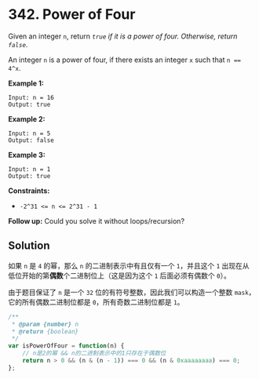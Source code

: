 # 342. Power of Four

Given an integer `n`, return *`true` if it is a power of four. Otherwise, return `false`*.

An integer `n` is a power of four, if there exists an integer `x` such that `n == 4^x`.

 

**Example 1:**

```
Input: n = 16
Output: true
```

**Example 2:**

```
Input: n = 5
Output: false
```

**Example 3:**

```
Input: n = 1
Output: true
```

 

**Constraints:**

- `-2^31 <= n <= 2^31 - 1`

 

**Follow up:** Could you solve it without loops/recursion?

## Solution

如果 `n` 是 `4` 的幂，那么 `n` 的二进制表示中有且仅有一个 `1`，并且这个 `1` 出现在从低位开始的第**偶数**个二进制位上（这是因为这个 `1` 后面必须有偶数个 `0`）。

由于题目保证了 `n` 是一个 `32` 位的有符号整数，因此我们可以构造一个整数 `mask`，它的所有偶数二进制位都是 `0`，所有奇数二进制位都是 `1`。

```js
/**
 * @param {number} n
 * @return {boolean}
 */
var isPowerOfFour = function(n) {
    // n是2的幂 && n的二进制表示中的1只存在于偶数位
    return n > 0 && (n & (n - 1)) === 0 && (n & 0xaaaaaaaa) === 0;
};
```

